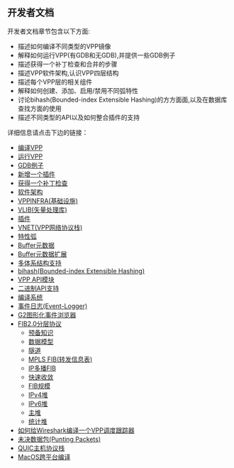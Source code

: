 ## 开发者文档
开发者文档章节包含以下方面:

* 描述如何编译不同类型的VPP镜像
* 解释如何运行VPP(有GDB和无GDB),并提供一些GDB例子
* 描述获得一个补丁检查和合并的步骤
* 描述VPP软件架构,认识VPP四层结构
* 描述每个VPP层的相关组件
* 解释如何创建、添加、启用/禁用不同弧特性
* 讨论bihash(Bounded-index Extensible Hashing)的方方面面,以及在数据库查找方面的使用
* 描述不同类型的API以及如何整合插件的支持

详细信息请点击下边的链接：
* [编译VPP]()
* [运行VPP]()
* [GDB例子]()
* [新增一个插件]()
* [获得一个补丁检查]()
* [软件架构]()
* [VPPINFRA(基础设施)]()
* [VLIB(矢量处理库)]()
* [插件]()
* [VNET(VPP网络协议栈)]()
* [特性弧]()
* [Buffer元数据]()
* [Buffer元数据扩展]()
* [多体系结构支持]()
* [bihash(Bounded-index Extensible Hashing)]()
* [VPP API模块]()
* [二进制API支持]()
* [编译系统]()
* [事件日志(Event-Logger)]()
* [G2图形化事件浏览器]()
* [FIB2.0分层协议](https://github.com/penybai/vpp-docs/blob/master/FIB-2_0-Hierarchical-Protocol-Independent.md)
  - [预备知识](https://github.com/penybai/vpp-docs/blob/master/FIB-2_0-Hierarchical-Protocol-Independent.md#预备知识prerequisites)
  - [数据模型](https://github.com/penybai/vpp-docs/blob/master/FIB-2_0-Hierarchical-Protocol-Independent.md#数据模型the-data-model)
  - [隧道]()
  - [MPLS FIB(转发信息表)]()
  - [IP多播FIB]()
  - [快速收敛]()
  - [FIB规模]()
  - [IPv4堆]()
  - [IPv6堆]()
  - [主堆]()
  - [统计堆]()
* [如何给Wireshark编译一个VPP调度跟踪器]()
* [未决数据包(Punting Packets)](https://github.com/penybai/vpp-docs/blob/master/Punting-Packets.md)
* [QUIC主机协议栈]()
* [MacOS跨平台编译]()
